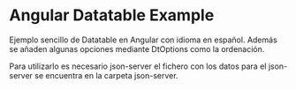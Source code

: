 # Angular Datatable Example
Ejemplo sencillo de Datatable en Angular con idioma en español. Además se añaden algunas opciones mediante DtOptions como la ordenación.

Para utilizarlo es necesario json-server el fichero con los datos para el json-server se encuentra en la carpeta json-server.



